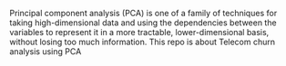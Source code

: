 Principal component analysis (PCA) is one of a family of techniques for taking high-dimensional data and using the dependencies between the variables to represent it in a more tractable, lower-dimensional basis, without losing too much information. This repo is about Telecom churn analysis using PCA
